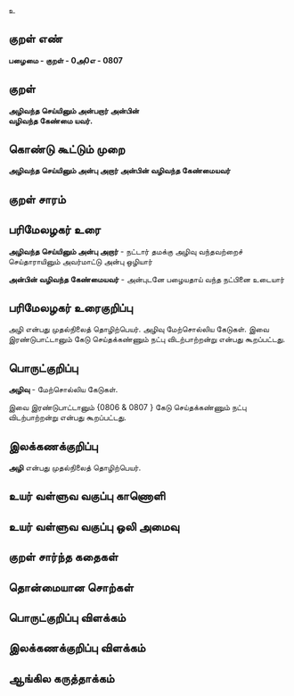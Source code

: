 உ

## குறள் எண் 

**பழைமை - குறள் - 0அ0எ - 0807**

## குறள் 

**அழிவந்த செய்யினும் அன்பறார் அன்பின்  
வழிவந்த கேண்மை யவர்.**

## கொண்டு கூட்டும் முறை

**அழிவந்த செய்யினும் அன்பு அறார் அன்பின் வழிவந்த கேண்மையவர்**

## குறள் சாரம் 


## பரிமேலழகர் உரை

**அழிவந்த செய்யினும் அன்பு அறார்** - நட்டார் தமக்கு அழிவு வந்தவற்றைச் செய்தாராயினும் அவர்மாட்டு அன்பு ஒழியார் 

**அன்பின் வழிவந்த கேண்மையவர்** - அன்புடனே பழையதாய் வந்த நட்பினை உடையார் 

## பரிமேலழகர் உரைகுறிப்பு   

அழி என்பது முதல்நிலைத் தொழிற்பெயர். அழிவு மேற்சொல்லிய கேடுகள். இவை இரண்டுபாட்டானும் கேடு செய்தக்கண்ணும் நட்பு விடற்பாற்றன்று என்பது கூறப்பட்டது.

## பொருட்குறிப்பு 

**அழிவு** - மேற்சொல்லிய கேடுகள். 

இவை இரண்டுபாட்டானும் {0806 & 0807 } கேடு செய்தக்கண்ணும் நட்பு விடற்பாற்றன்று என்பது கூறப்பட்டது.

## இலக்கணக்குறிப்பு  

**அழி** என்பது முதல்நிலைத் தொழிற்பெயர். 

## உயர் வள்ளுவ வகுப்பு காணொளி


## உயர் வள்ளுவ வகுப்பு ஒலி அமைவு 

 
## குறள் சார்ந்த கதைகள் 


## தொன்மையான சொற்கள்


## பொருட்குறிப்பு விளக்கம்


## இலக்கணக்குறிப்பு விளக்கம்


## ஆங்கில கருத்தாக்கம் 


